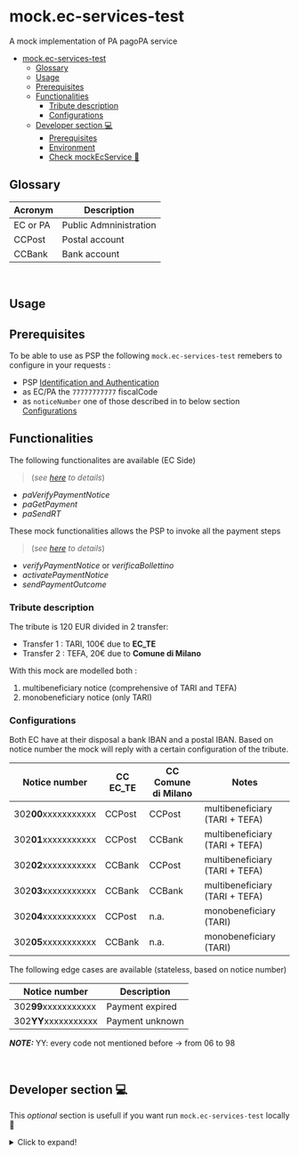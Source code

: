 # mock.ec-services-test

A mock implementation of PA pagoPA service

- [mock.ec-services-test](#mockec-services-test)
  - [Glossary](#glossary)
  - [Usage](#usage)
  - [Prerequisites](#prerequisites)
  - [Functionalities](#functionalities)
    - [Tribute description](#tribute-description)
    - [Configurations](#configurations)
  - [Developer section 💻](#developer-section-)
    - [Prerequisites](#prerequisites-1)
    - [Environment](#environment)
    - [Check mockEcService 🧪](#check-mockecservice-)

## Glossary

| Acronym | Description | 
| -------- | ----------- | 
| EC or PA        | Public Admninistration  | 
| CCPost          | Postal account          | 
| CCBank          | Bank account            |

<br>

## Usage
## Prerequisites

To be able to use as PSP the following `mock.ec-services-test` remebers to configure in your requests : 

- PSP [Identification and Authentication](https://pagopa.github.io/pagopa-api/#section/Introduction/Identification-and-Authentication
)
- as EC/PA the `77777777777` fiscalCode
- as `noticeNumber` one of those described in to below section [Configurations](#Configurations)



## Functionalities

The following functionalites are available (EC Side) 
>(_see [here](https://pagopa.github.io/pagopa-api/indexPA.html) to details_)
- *paVerifyPaymentNotice*
- *paGetPayment*
- *paSendRT*

These mock functionalities allows the PSP to invoke all the payment steps 
> (_see [here](https://pagopa.github.io/pagopa-api/) to details_)
- *verifyPaymentNotice* or *verificaBollettino*
- *activatePaymentNotice* 
- *sendPaymentOutcome*

### Tribute description
The tribute is 120 EUR divided in 2 transfer: 

- Transfer 1 : TARI, 100€ due to **EC_TE**
- Transfer 2 : TEFA, 20€ due to **Comune di Milano**

With this mock are modelled both : 
1. multibeneficiary notice (comprehensive of TARI and TEFA) 
2. monobeneficiary notice (only TARI) 

### Configurations

Both EC have at their disposal a bank IBAN and a postal IBAN.
Based on notice number the mock will reply with a certain configuration of the tribute.


| Notice number       | CC EC_TE | CC Comune di Milano| Notes                           |
|---------------------|----------|--------------------|---------------------------------|
|302**00**xxxxxxxxxxx | CCPost   | CCPost             | multibeneficiary (TARI + TEFA) |
|302**01**xxxxxxxxxxx | CCPost   | CCBank             | multibeneficiary (TARI + TEFA) |
|302**02**xxxxxxxxxxx | CCBank   | CCPost             | multibeneficiary (TARI + TEFA) |
|302**03**xxxxxxxxxxx | CCBank   | CCBank             | multibeneficiary (TARI + TEFA) |
|302**04**xxxxxxxxxxx | CCPost   | n.a.               | monobeneficiary (TARI)         |
|302**05**xxxxxxxxxxx | CCBank   | n.a.               | monobeneficiary (TARI)         |


The following edge cases are available (stateless, based on notice number)

| Notice number       | Description                            |
|---------------------|----------------------------------------|
|302**99**xxxxxxxxxxx | Payment expired                        |
|302**YY**xxxxxxxxxxx | Payment unknown                        |

**_NOTE:_**  YY: every code not mentioned before -> from 06 to 98

<br>

## Developer section 💻
This _optional_ section is usefull if you want run `mock.ec-services-test` locally 🚀
<details>
  <summary>Click to expand!</summary>  

> **NOTE** : you can customize partial mock information using `.env.example`. To do that typing `cp .env.example .env` and changes the info you deem appropriate 


### Prerequisites

- [yarn](https://yarnpkg.com/) installed

```sh
yarn install
yarn build && yarn start
```
### Environment

  | name                 | description                   | default                               |
  | -------------------- | ----------------------------- | ------------------                    |
  | WINSTON_LOG_LEVEL    | desired log level             | `debug`                               |
  | PAGOPA_NODO_HOST     | host this server listens to   | `http://localhost`                    |
  | PORT                 | host this server listens to   | 8089                                  |
  | BASE_PATH            | `host:port\<BASE_PATH>`       | `mockEcService`          |                     |
  
### Check mockEcService 🧪

From `resources` folder run script `./run_all_mock_scenarios.sh` to execute all scenario.

Otherwise if you just want to see if everything is up run typing the following command on a terminal 
>always from `resources` folder
```sh
curl -H "Content-Type: text/xml; charset=utf-8" -H "SOAPAction:paVerifyPaymentNoticeReq"  -d @paVerifyPaymentNoticeReq_avv1.xml -X POST http://localhost:8089/mockEcService
```

if all rights you'd see something like that 👍

```xml
<soapenv:Envelope xmlns:soapenv="http://schemas.xmlsoap.org/soap/envelope/" xmlns:paf="http://pagopa-api.pagopa.gov.it/pa/paForNode.xsd">
  <soapenv:Header />
  <soapenv:Body>
    <paf:paVerifyPaymentNoticeRes>
      <outcome>OK</outcome>
      <paymentList>
        <paymentOptionDescription>
          <amount>120.00</amount>
          <options>EQ</options>
          <dueDate>2021-07-31</dueDate>
          <detailDescription>pagamentoTest</detailDescription>
          <allCCP>true</allCCP>
        </paymentOptionDescription>
      </paymentList>
      <paymentDescription>Pagamento di Test</paymentDescription>
      <fiscalCodePA>77777777777</fiscalCodePA>
      <companyName>companyName</companyName>
      <officeName>officeName</officeName>
    </paf:paVerifyPaymentNoticeRes>
  </soapenv:Body>
</soapenv:Envelope>
```

</details>
